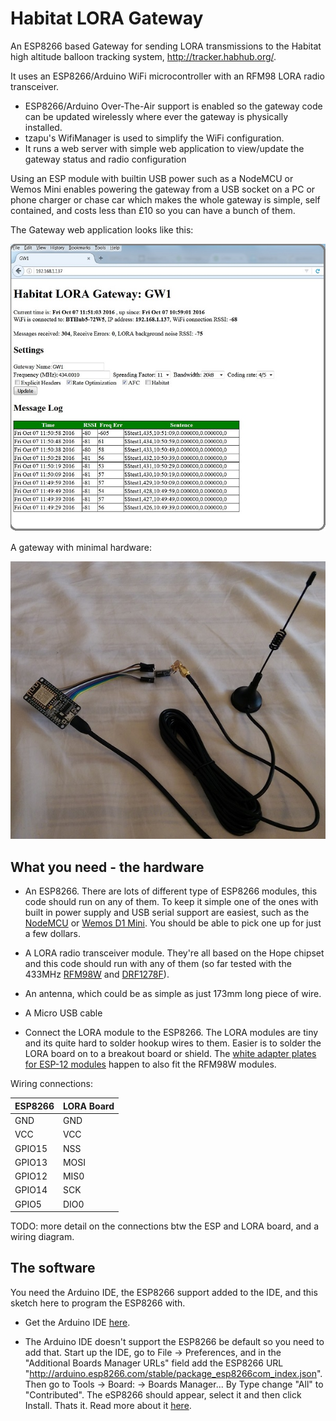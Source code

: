 # Habitat LORA Gateway

An ESP8266 based Gateway for sending LORA transmissions to the Habitat high altitude balloon tracking system, http://tracker.habhub.org/.

It uses an ESP8266/Arduino WiFi microcontroller with an RFM98 LORA radio transceiver.
- ESP8266/Arduino Over-The-Air support is enabled so the gateway code can be updated wirelessly where ever the gateway is physically installed.
- tzapu's WifiManager is used to simplify the WiFi configuration.
- It runs a web server with simple web application to view/update the gateway status and radio configuration

Using an ESP module with builtin USB power such as a NodeMCU or Wemos Mini enables powering the gateway from a USB socket on a PC or phone charger or chase car which makes the whole gateway is simple, self contained, and costs less than £10 so you can have a bunch of them.   

The Gateway web application looks like this:

![Alt text](/doc/ScreenShot.jpg?raw=true "Gateway Web Page")

A gateway with minimal hardware:

![Alt text](/doc/BareBones1.jpg?raw=true "Minimal hardware")

## What you need - the hardware

- An ESP8266. There are lots of different type of ESP8266 modules, this code should run on any of them. To keep it simple one of the ones with built in power supply and USB serial support are easiest, such as the [NodeMCU](https://en.wikipedia.org/wiki/NodeMCU) or [Wemos D1 Mini](https://www.wemos.cc/product/d1-mini.html). You should be able to pick one up for just a few dollars.

- A LORA radio transceiver module. They're all based on the Hope chipset and this code should run with any of them (so far tested with the 433MHz [RFM98W](http://www.hoperf.co.uk/shop/RFM98W-433S2-RFM98W_433S2.html) and [DRF1278F](http://www.dorji.com/products-detail.php?ProId=14)).

- An antenna, which could be as simple as just 173mm long piece of wire.

- A Micro USB cable

- Connect the LORA module to the ESP8266. The LORA modules are tiny and its quite hard to solder hookup wires to them. Easier is to solder the LORA board on to a breakout board or shield. The [white adapter plates for ESP-12 modules](https://www.google.co.uk/search?q=esp12+white+adapter+plate) happen to also fit the RFM98W modules.  

Wiring connections:   

ESP8266  | LORA Board   
--- | --- |
  GND    |    GND   
  VCC    |    VCC   
  GPIO15 |    NSS   
  GPIO13 |    MOSI  
  GPIO12 |    MIS0   
  GPIO14 |    SCK   
  GPIO5  |    DIO0   
     
TODO: more detail on the connections btw the ESP and LORA board, and a wiring diagram.

## The software

You need the Arduino IDE, the ESP8266 support added to the IDE, and this sketch here to program the ESP8266 with.

- Get the Arduino IDE [here](https://www.arduino.cc/en/Main/Software).

- The Arduino IDE doesn't support the ESP8266 be default so you need to add that. Start up the IDE, go to File -> Preferences, and in the "Additional Boards Manager URLs" field add the ESP8266 URL "http://arduino.esp8266.com/stable/package_esp8266com_index.json". Then go to Tools -> Board: -> Boards Manager... By Type change "All" to "Contributed". The eSP8266 should appear, select it and then click Install. Thats it. Read more about it [here](https://github.com/esp8266/Arduino/#installing-with-boards-manager).

